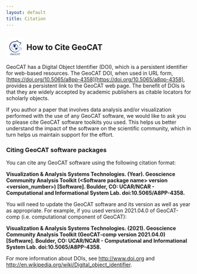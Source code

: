 ```yaml
---
layout: default
title: Citation
---
```


## <img align="center" width="10%" height="10%" src="/images/GeoCAT_Final_Logos-03.svg"> How to Cite GeoCAT

GeoCAT has a Digital Object Identifier (DOI), which is a persistent identifier for web-based resources. 
The GeoCAT DOI, when used in URL form, [https://doi.org/10.5065/a8pp-4358](https://doi.org/10.5065/a8pp-4358), 
provides a persistent link to the GeoCAT web page. The benefit of DOIs is that they are widely accepted by 
academic publishers as citable locators for scholarly objects.

If you author a paper that involves data analysis and/or visualization performed with the use of any 
GeoCAT software, we would like to ask you to please cite GeoCAT software toolkits you used. This helps 
us better understand the impact of the software on the scientific community, which in turn helps us 
maintain support for the effort.

### Citing GeoCAT software packages

You can cite any GeoCAT software using the following citation format:

**Visualization & Analysis Systems Technologies. (Year). 
Geoscience Community Analysis Toolkit (\<Software package name\> version \<version_number\>) [Software]. 
Boulder, CO: UCAR/NCAR - Computational and Informational System Lab. doi:10.5065/A8PP-4358.**

You will need to update the GeoCAT software and its version as well as year as appropriate. For example, 
if you used version 2021.04.0 of GeoCAT-comp (i.e. computational component of GeoCAT):

**Visualization & Analysis Systems Technologies. (2021). 
Geoscience Community Analysis Toolkit (GeoCAT-comp version 2021.04.0) [Software]. 
Boulder, CO: UCAR/NCAR - Computational and Informational System Lab. doi:10.5065/A8PP-4358.**

For more information about DOIs, see http://www.doi.org and http://en.wikipedia.org/wiki/Digital_object_identifier.
